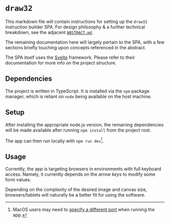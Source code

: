 # `draw32`

This markdown file will contain instructions for setting up the `draw32` instruction builder SPA.
For design philosophy & a further technical breakdown, see the adjacent [`ABSTRACT.md`](./ABSTRACT.md).

The remaining documentation here will largely pertain to the SPA, with a few sections briefly touching upon concepts referenced in the abstract.

The SPA itself uses the [Svelte](https://svelte.dev/docs) framework. Please refer to their documentation for more info on the project structure.

## Dependencies

The project is written in TypeScript. It is installed via the `npm` package manager, which is reliant on `node` being available on the host machine.

## Setup
After installing the appropriate node.js version, the remaining dependencies will be made available after running `npm install` from the project root.

The app can then run locally with `npm run dev`[^1].

[^1]: MacOS users may need to [specify a different port](https://github.com/lukeed/sirv/issues/124) when running the app.

## Usage

Currently, the app is targeting browsers in environments with full keyboard access. Namely, it currently depends on the *arrow keys* to modify some form values.

Depending on the complexity of the desired image and canvas size, browsers/tablets will naturally be a better fit for using the software.

<!-- ## Testing -->

<!-- ## Contributing -->
